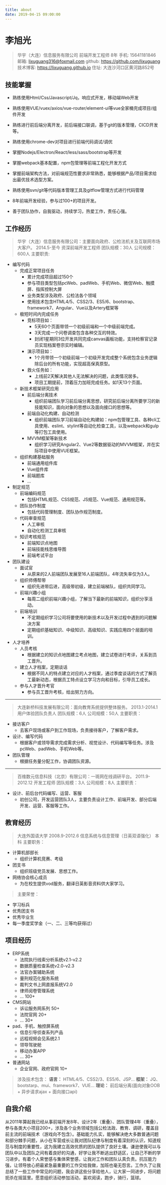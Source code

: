 ```yaml
---
title: about
date: 2019-04-15 09:00:00
---
```

# 李旭光
> 华宇（大连）信息服务有限公司
> 前端开发工程师 8年
> 手机: 15641181846
> 邮箱: lixuguang316@foxmail.com
> github: https://github.com/lixuguang
> 技术博客: https://lixuguang.github.io
> 住址: 大连沙河口区黄河路852号
## 技能掌握
- 熟练使用Html/Css/Javascript/Jq，响应式开发，移动端Web开发
- 熟练使用VUE/vuex/axios/vue-router/element-ui等vue全家桶完成项目/组件开发
- 熟练进行前后端分离开发，前后端接口联调，基于git的版本管理，CICD开发等。
- 熟练使用chrome-dev对项目进行前端代码调试/调优
- 掌握Nodejs/Electron/React/less/sass/bootstrap等开发
- 掌握webpack基本配置，npm包管理等前端工程化开发方式
- 掌握前端架构方法，对前端规范性要求非常熟悉，能够根据产品/项目需求给出最优技术选型方案。
- 熟练使用svn/git等代码版本管理工具及gitflow管理方式进行代码管理

- 8年前端开发经验，参与过100+的项目开发。
- 善于团队协作，自我驱动，持续学习，热爱工作，责任心强。
## 工作经历
> 华宇（大连）信息服务有限公司：主要面向政府、公检法机关及互联网市场大客户。
> 2014.5-至今
> 资深前端开发工程师 团队规模：30人 公司规模：600人
> 主要职责: 
- 编写代码
  - 完成正常项目任务
    - 累计完成项目超过150个
    - 参与项目类型包括pcWeb、padWeb、手机Web、微信Web、触摸屏、指挥控制大屏
    - 业务类型涉及政府、公检法各个领域
    - 使用技术包含HTML4/5、CSS2/3、ES5/6、bootstrap、framework7、Angular、Vue以及Artery框架等
  - 极短时间内完成任务
    - 竞标项目如：
      - 5天60个页面带领一个初级前端和一个中级前端完成。
      - 3天完成一个问卷调查包含各种交互的特效。
      - 封闭1星期同3位开发共同完成canvas画板功能，支持检察官记录员实现档案卷宗实时编辑。
    - 演示项目如：
      - 1个月带领一个初级前端一个初级开发完成整个系统包含业务逻辑除后台的所有功能，实现超高保真原型。
    - 救火任务如：
      - 上线前2天解决其他人无法解决的问题，此类情况居多。
      - 项目工期提前，顶着压力加班完成任务。如1天13个页面。
  - 新技术框架研究应用
    - 前后端分离技术
      - 组织前端团队学习前后端分离思想，研究前后端分离所要学习的新技能知识，面向对象的思想以及面向接口的思想等。
    - 前端自动化构建、自动检测
      - 组织前端团队学习前端自动化构建如：npm包管理工具、各种cli工具使用、eslint、stylint等自动化检查工具，以及webpack和gulp等打包工具使用。
    - MVVM框架等新技术
      - 组织学习研究Angular2、Vue2等数据驱动的MVVM框架，并在实际项目中使用VUE框架。
  - 组织构建基础服务
    - 前端通用组件库
    - Vue组件库
    - 前端题库
    - ...
- 制定规范
  - 前端编码规范
    - 包括HTML规范、CSS规范、JS规范、Vue规范、通用规范等。
  - 团队协作制度
    - 包括代码管理制度、团队协作规范制度。
  - 代码审查规范
    - 人工审核
    - 自动化检测工具审核
  - 知识考核规范
    - 前端知识点地图
    - 前端技能栈思维导图
    - 前端考试平台
- 团队建设
  - 面试官
    - 从原来的2人前端团队发展至16人前端团队，4年流失率仅为3人。
  - 组织师傅帮带
    - 组织先进带后进，高级带初级，建立前端梯队，组织共同学习。
  - 前端兴趣小组
    - 每周二组织前端兴趣小组，了解当下最新的前端知识，组织分享活动。
  - 前端培训
    - 不定期组织学习公司将要使用的新技术以及开发过程中遇到的问题解决方案
    - 定期组织基础知识、中级知识、高级知识、实践应用四个层面的培训。
- 人才培养
  - 人员考核
    - 根据建立的知识点地图建立考点地图，建立试卷进行考评，关系到员工晋升。
  - 建立人才档案，定期谈话
    - 根据不同人的特点建立对应的人才档案，通过季度谈话的方式了解员工最新动态，根据员工特点设立学习方向和目标，引导员工成长。
  - 参与人才晋升考官
    - 参与员工晋升考核，给出努力方向。
---
> 大连新桥科技发展有限公司：面向教育系统提供整体服务。
> 2013.1-2014.1
> 用户体验团队负责人 团队规模：6人 公司规模：50人
> 主要职责：
- 接访客户
  - 去客户现场或客户到工作现场，负责接待客户，了解客户需求。
- 设计、编写代码
  - 根据客户或领导需求完成需求分析、视觉设计、代码编写等任务。涉及pcWeb、padWeb、手机Web等。
- 团队管理
  - 根据任务量分配工作，协调团队资源。
---
> 百维数元信息科技（北京）有限公司：一斑网在线调研平台。
> 2011.9-2012.12
> 开发工程师 团队规模：3人 公司规模：8人
> 主要职责：
- 设计、前后台代码编写、运营、客服
  - 初创公司，开发运营团队3人，主要负责设计工作、前端开发、部分后端开发、运营、客服等工作。
## 教育经历
> 大连外国语大学
> 2008.9-2012.6
> 信息系统与信息管理（日英双语强化）
> 本科
> 主要职务：
  - 计算机部部长
    - 组织计算机竞赛、考级
  - 团支书
    - 组织班级党员发展、思想工作。
  - 网络协会核心成员
    - 为在校生提供vod服务，翻译日英影音资料供大家学习。
> 主要荣誉：
  - 学习标兵
  - 优秀团支书
  - 优秀毕业生
  - 每一季度奖学金（一、二、三等均获得过）
## 项目经历
- ERP系统
  - 法院执行线索分析系统v2.1-v2.2
  - 数据质量检查系统v2.0-v2.3
  - 法官办案辅助系统
  - 量刑规范化服务系统
  - 裁判文书上网直报系统V2.0
  - 律师阅卷管理系统
  - ... 100+
- CMS网站
  - 诉讼服务网系列 50+
  - 法院官网 20+
  - ... 30+
- pad、手机、触控屏系统
  - 信息引导侦查系列产品
  - 远程视频会见系统2.1
  - 领导驾驶舱
  - 移动办案APP
  - ... 30+
- 普通网站
  - 企业官网、政府官网 10+
  
> 涉及技术包含：
**语言：**
HTML4/5、CSS2/3、ES5/6、JSP...
**框架：**
JQ、bootstarp、mui、framework7、VUE...
**理论：**
前后端分离(面向对象OOB + 异步请求ajax + 面向接口api)
## 自我介绍
从2011年算起我已经从事前端开发8年、设计2年（重叠）、团队管理4年（重叠），参与各类大小项目200+，涉及各个业务领域包括公检法政、教育、调研，覆盖目前主流的前端技术（游戏向不包含）。基础能力扎实，能够解决绝大多数普通问题和部分棘手问题，从小在军营成长让我对团队纪律与制度有着深刻的认识，知道规范与制度的重要性，这为我建立高效优质的团队提供了良好土壤。谦逊使我可以与团队中以及团队之间有着良好的沟通，好学让我不断逃出舒适区，让自己不断的学习进步。有着个人荣誉感与集体荣誉感，让我对工作和团队认真负责。抗压能力强，让领导放心把最紧急最重要的工作交给我做，加班也毫无怨言。工作久了让我总结了一些工作中常见的问题，我会讲这些分享给他人，让大家一同进步，将问题扼杀在摇篮里。愿意组织活动参加活动，喜欢阅读，跑步，骑行，篮球。